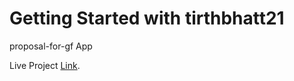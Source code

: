 # Getting Started with tirthbhatt21
proposal-for-gf App

Live Project  [Link](https://tirthbhatt21.github.io/proposal-for-gf/).
